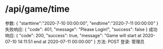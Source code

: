 # /api/game/time

参数: {
"starttime":"2020-7-10 00:00:00",
"endtime":"2020-7-11 00:00:00"
}
失败响应: {
"code": 401,
"message": "Please Login!",
"success": false
}
成功响应: {
"code": 200,
"success": true,
"message": "Game will start at 2020-07-10 14:11:51 end at 2020-07-11 00:00:00"
}
方法: POST
登录: 管理员